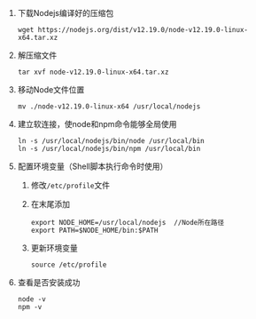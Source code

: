 1. 下载Nodejs编译好的压缩包

   ```shell
   wget https://nodejs.org/dist/v12.19.0/node-v12.19.0-linux-x64.tar.xz
   ```

2. 解压缩文件

   ```shell
   tar xvf node-v12.19.0-linux-x64.tar.xz
   ```

3. 移动Node文件位置

   ```shell
   mv ./node-v12.19.0-linux-x64 /usr/local/nodejs
   ```

4. 建立软连接，使node和npm命令能够全局使用

   ```shell
   ln -s /usr/local/nodejs/bin/node /usr/local/bin
   ln -s /usr/local/nodejs/bin/npm /usr/local/bin
   ```

5. 配置环境变量（Shell脚本执行命令时使用）

   1. 修改`/etc/profile`文件

   2. 在末尾添加

      ```shell
      export NODE_HOME=/usr/local/nodejs  //Node所在路径
      export PATH=$NODE_HOME/bin:$PATH
      ```

   3. 更新环境变量

      ```shell
      source /etc/profile
      ```

6. 查看是否安装成功

   ```shell
   node -v
   npm -v
   ```

   

